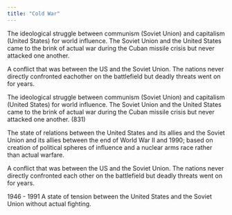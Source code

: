 ```yaml
---
title: "Cold War"
---
```

The ideological struggle between communism (Soviet Union) and capitalism (United States) for world influence. The Soviet Union and the United States came to the brink of actual war during the Cuban missile crisis but never attacked one another.

A conflict that was between the US and the Soviet Union. The nations never directly confronted eachother on the battlefield but deadly threats went on for years.

The ideological struggle between communism (Soviet Union) and capitalism (United States) for world influence. The Soviet Union and the United States came to the brink of actual war during the Cuban missile crisis but never attacked one another. (831)

The state of relations between the United States and its allies and the Soviet Union and its allies between the end of World War II and 1990; based on creation of political spheres of influence and a nuclear arms race rather than actual warfare.

A conflict that was between the US and the Soviet Union. The nations never directly confronted each other on the battlefield but deadly threats went on for years.

1946 - 1991 A state of tension between the United States and the Soviet Union without actual fighting.

